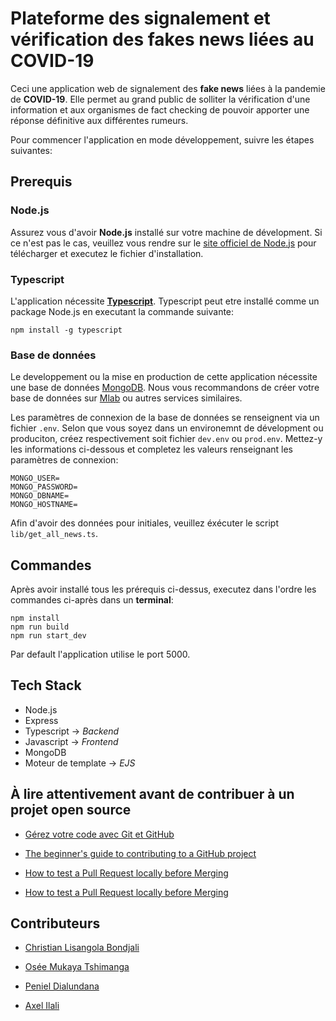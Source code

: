 # **Plateforme des signalement et vérification des fakes news liées au COVID-19**

Ceci une application web de signalement des **fake news** liées à la pandemie de **COVID-19**. Elle permet au grand public de solliter la vérification d'une information et aux organismes de fact checking de pouvoir apporter une réponse définitive aux différentes rumeurs.

Pour commencer l'application en mode développement, suivre les étapes suivantes:

## **Prerequis**

### **Node.js**

Assurez vous d'avoir **Node.js** installé sur votre machine de dévelopment. Si ce n'est pas le cas, veuillez vous rendre sur le [site officiel de Node.js](https://nodejs.org) pour télécharger et executez le fichier d'installation.

### **Typescript**

L'application nécessite [**Typescript**](https://www.typescriptlang.org/#download-links). Typescript peut etre installé comme un package Node.js en executant la commande suivante:

```
npm install -g typescript
```

### **Base de données**

Le developpement ou la mise en production de cette application nécessite une base de données [MongoDB](https://www.mongodb.com/). Nous vous recommandons de créer votre base de données sur [Mlab](https://mlab.com/) ou autres services similaires.

Les paramètres de connexion de la base de données se renseignent via un fichier `.env`. Selon que vous soyez dans un environemnt de dévelopment ou produciton, créez respectivement soit fichier `dev.env` ou `prod.env`. Mettez-y les informations ci-dessous et completez les valeurs renseignant les paramètres de connexion:

```
MONGO_USER=
MONGO_PASSWORD=
MONGO_DBNAME=
MONGO_HOSTNAME=
```

Afin d'avoir des données pour initiales, veuillez éxécuter le script `lib/get_all_news.ts`.

## **Commandes**

Après avoir installé tous les prérequis ci-dessus, executez dans l'ordre les commandes ci-après dans un **terminal**:

```
npm install
npm run build
npm run start_dev
```

Par default l'application utilise le port 5000.

## **Tech Stack**

- Node.js
- Express
- Typescript -> _*Backend*_
- Javascript -> _*Frontend*_
- MongoDB
- Moteur de template -> _*EJS*_

## **À lire attentivement avant de contribuer à un projet open source**

- [Gérez votre code avec Git et GitHub](https://openclassrooms.com/fr/courses/2342361-gerez-votre-code-avec-git-et-github/2433731-contribuez-a-des-projets-open-source)

- [The beginner's guide to contributing to a GitHub project](https://akrabat.com/the-beginners-guide-to-contributing-to-a-github-project/)

- [How to test a Pull Request locally before Merging](https://medium.com/@bolajiayodeji/how-to-test-a-pull-request-locally-before-merging-634bb205d3a6)

- [How to test a Pull Request locally before Merging](https://dev.to/bolajiayodeji/how-to-test-a-pull-request-locally-before-merging-1h29)

## **Contributeurs**

- [Christian Lisangola Bondjali](https://github.com/theman2000)

- [Osée Mukaya Tshimanga](https://github.com/Mukaya)

- [Peniel Dialundana](https://github.com/bilwifi)

- [Axel Ilali](https://github.com/axelilali)
